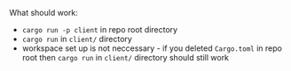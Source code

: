 What should work:

* `cargo run -p client` in repo root directory
* `cargo run` in `client/` directory
* workspace set up is not neccessary - if you deleted `Cargo.toml` in repo root
then `cargo run` in `client/` directory should still work
